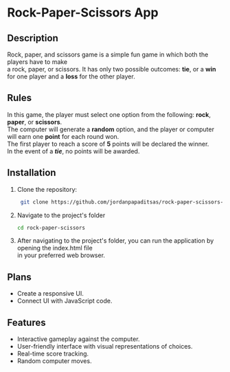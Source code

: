 # Rock-Paper-Scissors App

## Description  
Rock, paper, and scissors game is a simple fun game in which both the players have to make  
a rock, paper, or scissors. 
It has only two possible outcomes:  **tie**, or a **win** for one player and a **loss** for the other player.  

## Rules  
In this game, the player must select one option from the following: **rock**, **paper**, or **scissors**.   
The computer will generate a **random** option, and the player or computer will earn one **point** for each round won.  
The first player to reach a score of **5** points will be declared the winner.   
In the event of a ***tie***, no points will be awarded.

## Installation

1. Clone the repository:

   ```bash
    git clone https://github.com/jordanpapaditsas/rock-paper-scissors-app.git
   ```
2. Navigate to the project's folder
   ```bash
   cd rock-paper-scissors 
   ```
3. After navigating to the project's folder, you can run the application by opening the index.html file  
in your preferred web browser.   
   
## Plans  
- Create a responsive UI.
- Connect UI with JavaScript code.

## Features
<ul>
  <li>Interactive gameplay against the computer.</li>
  <li>User-friendly interface with visual representations of choices.</li>
  <li>Real-time score tracking.</li>
  <li>Random computer moves.</li>
</ul>
